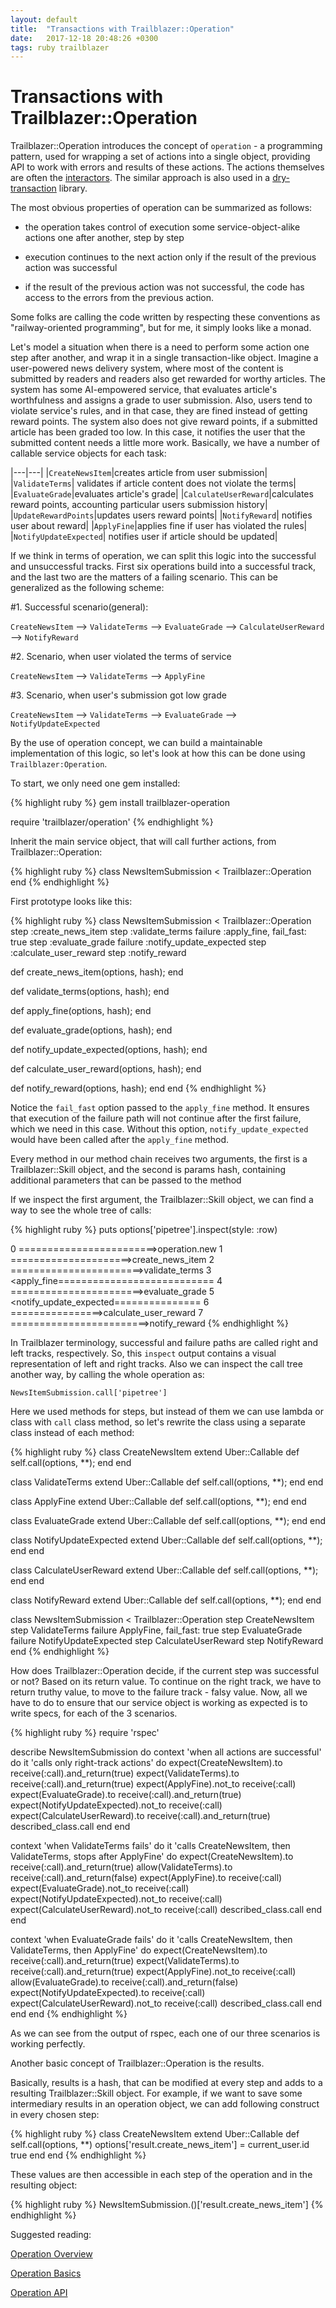 ```yaml
---
layout: default
title:  "Transactions with Trailblazer::Operation"
date:   2017-12-18 20:48:26 +0300
tags: ruby trailblazer
---
```


# Transactions with Trailblazer::Operation

Trailblazer::Operation introduces the concept of `operation` - a programming pattern, used for wrapping a set of actions into a single object,
providing API to work with errors and results of these actions. The actions themselves are often the [interactors](/2017/10/23/simplest-implementation-of-interactor.html).
The similar approach is also used in a [dry-transaction](https://github.com/dry-rb/dry-transaction) library.

The most obvious properties of operation can be summarized as follows:

* the operation takes control of execution some service-object-alike actions one after another, step by step

* execution continues to the next action only if the result of the previous action was successful

* if the result of the previous action was not successful, the code has access to the errors from the previous action.

Some folks are calling the code written by respecting these conventions as "railway-oriented programming", but for me,
it simply looks like a monad.

Let's model a situation when there is a need to perform some action one step after another, and wrap it in a single transaction-like
object. Imagine a user-powered news delivery system, where most of the content is submitted by readers and readers also get rewarded for
worthy articles. The system has some AI-empowered service, that evaluates article's worthfulness and assigns a grade to user
submission. Also, users tend to violate service's rules, and in that case, they are fined instead of getting reward points.
The system also does not give reward points, if a submitted article has been graded too low. In this case, it notifies the user
that the submitted content needs a little more work.
Basically, we have a number of callable service objects for each task:

|---|---|
|`CreateNewsItem`|creates article from user submission|
|`ValidateTerms`| validates if article content does not violate the terms|
|`EvaluateGrade`|evaluates article's grade|
|`CalculateUserReward`|calculates reward points, accounting particular users submission history|
|`UpdateRewardPoints`|updates users reward points|
|`NotifyReward`| notifies user about reward|
|`ApplyFine`|applies fine if user has violated the rules|
|`NotifyUpdateExpected`| notifies user if article should be updated|

If we think in terms of operation, we can split this logic into the successful and unsuccessful tracks. First six operations build into a
successful track, and the last two are the matters of a failing scenario. This can be generalized as the following scheme:

#1. Successful scenario(general):

`CreateNewsItem` --> `ValidateTerms` --> `EvaluateGrade` --> `CalculateUserReward` --> `NotifyReward`

#2. Scenario, when user violated the terms of service

`CreateNewsItem` --> `ValidateTerms` --> `ApplyFine`

#3. Scenario, when user's submission got low grade

`CreateNewsItem` --> `ValidateTerms` --> `EvaluateGrade` --> `NotifyUpdateExpected`

By the use of operation concept, we can build a maintainable implementation of this logic, so let's look at how this can be done using
`Trailblazer:Operation`.

To start, we only need one gem installed:

{% highlight ruby %}
gem install trailblazer-operation

require 'trailblazer/operation'
{% endhighlight %}

Inherit the main service object, that will call further actions, from Trailblazer::Operation:

{% highlight ruby %}
class NewsItemSubmission < Trailblazer::Operation
end
{% endhighlight %}

First prototype looks like this:

{% highlight ruby %}
class NewsItemSubmission < Trailblazer::Operation
  step :create_news_item
  step :validate_terms
  failure :apply_fine, fail_fast: true
  step :evaluate_grade
  failure :notify_update_expected
  step :calculate_user_reward
  step :notify_reward

  def create_news_item(options, hash);  end

  def validate_terms(options, hash);  end

  def apply_fine(options, hash);  end

  def evaluate_grade(options, hash);  end

  def notify_update_expected(options, hash);  end

  def calculate_user_reward(options, hash);  end

  def notify_reward(options, hash);  end
end
{% endhighlight %}

Notice the `fail_fast` option passed to the `apply_fine` method. It ensures that execution of the failure path will not continue
after the first failure, which we need in this case. Without this option, `notify_update_expected` would have been called
after the `apply_fine` method.

Every method in our method chain receives two arguments, the first is a Trailblazer::Skill object, and the second is
params hash, containing additional parameters that can be passed to the method

If we inspect the first argument, the Trailblazer::Skill object, we can find a way to see the whole tree of calls:

{% highlight ruby %}
puts options['pipetree'].inspect(style: :row)

 0 ========================>operation.new
 1 =====================>create_news_item
 2 =======================>validate_terms
 3 <apply_fine===========================
 4 =======================>evaluate_grade
 5 <notify_update_expected===============
 6 ================>calculate_user_reward
 7 ========================>notify_reward
{% endhighlight %}

In Trailblazer terminology, successful and failure paths are called right and left tracks, respectively. So, this `inspect` output
contains a visual representation of left and right tracks. Also we can inspect the call tree another way, by calling the whole
operation as:

```
NewsItemSubmission.call['pipetree']
```

Here we used methods for steps, but instead of them we can use lambda or class with `call` class method, so let's
rewrite the class using a separate class instead of each method:

{% highlight ruby %}
class CreateNewsItem
  extend Uber::Callable
  def self.call(options, **); end
end

class ValidateTerms
  extend Uber::Callable
  def self.call(options, **); end
end

class ApplyFine
  extend Uber::Callable
  def self.call(options, **); end
end

class EvaluateGrade
  extend Uber::Callable
  def self.call(options, **); end
end

class NotifyUpdateExpected
  extend Uber::Callable
  def self.call(options, **); end
end

class CalculateUserReward
  extend Uber::Callable
  def self.call(options, **); end
end

class NotifyReward
  extend Uber::Callable
  def self.call(options, **); end
end

class NewsItemSubmission < Trailblazer::Operation
  step CreateNewsItem
  step ValidateTerms
  failure ApplyFine, fail_fast: true
  step EvaluateGrade
  failure NotifyUpdateExpected
  step CalculateUserReward
  step NotifyReward
end
{% endhighlight %}

How does Trailblazer::Operation decide, if the current step was successful or not? Based on its return value.
To continue on the right track, we have to return truthy value, to move to the failure track - falsy value. Now, all we have to do
to ensure that our service object is working as expected is to write specs, for each of the 3 scenarios.

{% highlight ruby %}
require 'rspec'

describe NewsItemSubmission do
  context 'when all actions are successful' do
    it 'calls only right-track actions' do
      expect(CreateNewsItem).to receive(:call).and_return(true)
      expect(ValidateTerms).to receive(:call).and_return(true)
      expect(ApplyFine).not_to receive(:call)
      expect(EvaluateGrade).to receive(:call).and_return(true)
      expect(NotifyUpdateExpected).not_to receive(:call)
      expect(CalculateUserReward).to receive(:call).and_return(true)
      described_class.call
    end
  end

  context 'when ValidateTerms fails' do
    it 'calls CreateNewsItem, then ValidateTerms, stops after ApplyFine' do
      expect(CreateNewsItem).to receive(:call).and_return(true)
      allow(ValidateTerms).to receive(:call).and_return(false)
      expect(ApplyFine).to receive(:call)
      expect(EvaluateGrade).not_to receive(:call)
      expect(NotifyUpdateExpected).not_to receive(:call)
      expect(CalculateUserReward).not_to receive(:call)
      described_class.call
    end
  end

  context 'when EvaluateGrade fails' do
    it 'calls CreateNewsItem, then ValidateTerms, then ApplyFine' do
      expect(CreateNewsItem).to receive(:call).and_return(true)
      expect(ValidateTerms).to receive(:call).and_return(true)
      expect(ApplyFine).not_to receive(:call)
      allow(EvaluateGrade).to receive(:call).and_return(false)
      expect(NotifyUpdateExpected).to receive(:call)
      expect(CalculateUserReward).not_to receive(:call)
      described_class.call
    end
  end
end
{% endhighlight %}

As we can see from the output of rspec, each one of our three scenarios is working perfectly.

Another basic concept of Trailblazer::Operation is the results.

Basically, results is a hash, that can be modified at every step and adds to a resulting Trailblazer::Skill object.
For example, if we want to save some intermediary results in an operation object, we can add following construct in every
chosen step:

{% highlight ruby %}
class CreateNewsItem
  extend Uber::Callable
  def self.call(options, **)
    options['result.create_news_item'] = current_user.id
    true
  end
end
{% endhighlight %}

These values are then accessible in each step of the operation and in the resulting object:

{% highlight ruby %}
NewsItemSubmission.()['result.create_news_item']
{% endhighlight %}

Suggested reading:

[Operation Overview](http://trailblazer.to/gems/operation/2.0/)

[Operation Basics](http://trailblazer.to/guides/trailblazer/2.0/01-operation-basics)

[Operation API](http://trailblazer.to/gems/operation/2.0/api.html)
